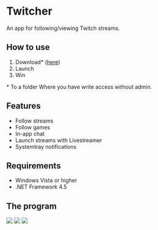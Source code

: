 # Twitcher
An app for following/viewing Twitch streams.

## How to use
1. Download* ([here](https://github.com/lindstrm/Twitcher/releases/latest))
2. Launch
3. Win
 
\* To a folder Where you have write access without admin.

## Features
* Follow streams
* Follow games
* In-app chat
* Launch streams with Livestreamer
* Systemtray notifications

## Requirements
* Windows Vista or higher
* .NET Framework 4.5

## The program

<img src="http://i.imgur.com/ozKu2pW.png">
<img src="http://i.imgur.com/Iwg6k7e.png">
<img src="http://i.imgur.com/qUQ3ByS.png">
